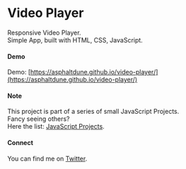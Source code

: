 # Video Player

Responsive Video Player.  
Simple App, built with HTML, CSS, JavaScript.  

#### Demo

Demo: [https://asphaltdune.github.io/video-player/](https://asphaltdune.github.io/video-player/)

#### Note

This project is part of a series of small JavaScript Projects.  
Fancy seeing others?  
Here the list: [JavaScript Projects](https://asphaltdune.github.io/javascript-projects/).

#### Connect

You can find me on [Twitter](https://twitter.com/asphaltdune).

